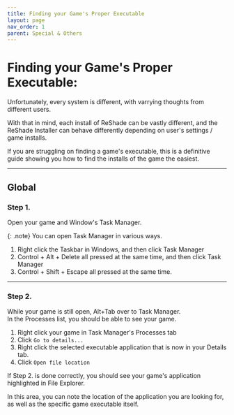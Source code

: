 ```yaml
---
title: Finding your Game's Proper Executable
layout: page
nav_order: 1
parent: Special & Others
---
```


# Finding your Game's Proper Executable:

Unfortunately, every system is different, with varrying thoughts from different users.

With that in mind, each install of ReShade can be vastly different, and the ReShade Installer can behave differently depending on user's settings / game installs.

If you are struggling on finding a game's executable, this is a definitive guide showing you how to find the installs of the game the easiest.

----------------

## Global

### Step 1.
Open your game and Window's Task Manager.

{: .note}
You can open Task Manager in various ways.<br>
1. Right click the Taskbar in Windows, and then click Task Manager
2. Control + Alt + Delete all pressed at the same time, and then click Task Manager
3. Control + Shift + Escape all pressed at the same time.

----------------

### Step 2.
While your game is still open, Alt+Tab over to Task Manager.<br>
In the Processes list, you should be able to see your game.<br>

1. Right click your game in Task Manager's Processes tab
2. Click `Go to details...`
3. Right click the selected executable application that is now in your Details tab.
4. Click `Open file location`

If Step 2. is done correctly, you should see your game's application highlighted in File Explorer.

In this area, you can note the location of the application you are looking for, as well as the specific game executable itself.
